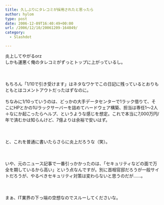 ```yaml
---
title: 久しぶりにタレコミが採用されたと思ったら
author: hylom
type: post
date: 2006-12-09T16:40:49+00:00
url: /2006/12/10/20061209-164049/
category:
  - Slashdot

---
```

炎上してやがるorz   
しかも運悪く俺のタレコミがずっとトップに上がっているし。</br>  
</br>   
もちろん「1/10で引き受けます」はネタなワケでこの日記に残っているとおりもともとはコメントアウトだったはずなのに。</br>   
ちなみに1/10っていうのは、どっかの大手データセンターで1ラック借りて、そこにHPとかの1Uラックサーバーを詰めてハードウェア構築、担当は専任1〜2人＋なにか起こったらヘルプ、というような感じを想定。これで本当に7&#44;000万円/年で済むかは知らんけど、7億よりは余裕で安いはず。</br>  
</br>   
と、これを普通に書いたらさらに炎上だろうな（笑）。</br>  
</br>   
いや、元のニュース記事で一番引っかかったのは、「セキュリティなどの面で万全を期しているから高い」という点なんですが。別に首相官邸だろうが一般サイトだろうが、やるべきセキュリティ対策は変わらないと思うのだが……。</br>  
</br>   
まぁ、IT業界の下っ端の空想なのでスルーしてくださいな。</br>  
</br>
